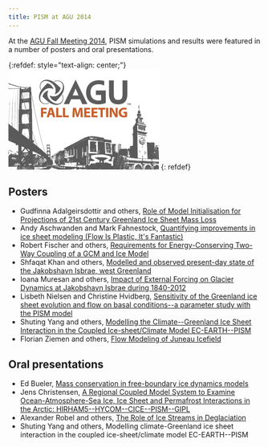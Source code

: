 ```yaml
---
title: PISM at AGU 2014
---
```


At the [AGU Fall Meeting 2014](http://fallmeeting.agu.org/2014/), PISM
simulations and results were featured in a number of posters and oral
presentations.

{:refdef: style="text-align: center;"}
![](/img/news/fm300x200.jpg)
{: refdef}

## Posters

* Gudfinna Adalgeirsdottir and others, [Role of Model Initialisation for Projections of 21st Century Greenland Ice Sheet Mass Loss](https://agu.confex.com/agu/fm14/meetingapp.cgi#Paper/21827)
* Andy Aschwanden and Mark Fahnestock, [Quantifying improvements in ice sheet modeling (Flow Is Plastic, It's Fantastic)](https://agu.confex.com/agu/fm14/meetingapp.cgi#Paper/9080)
* Robert Fischer and others, [Requirements for Energy-Conserving Two-Way Coupling of a GCM and Ice Model](https://agu.confex.com/agu/fm14/meetingapp.cgi#Paper/9083)
* Shfaqat Khan and others, [Modelled and observed present-day state of the Jakobshavn Isbrae, west Greenland](https://agu.confex.com/agu/fm14/meetingapp.cgi#Paper/12379)
* Ioana Muresan and others, [Impact of External Forcing on Glacier Dynamics at Jakobshavn Isbrae during 1840-2012](https://agu.confex.com/agu/fm14/meetingapp.cgi#Paper/7768)
* Lisbeth Nielsen and Christine Hvidberg, [Sensitivity of the Greenland ice sheet evolution and flow on basal conditions--a parameter study with the PISM model](https://agu.confex.com/agu/fm14/meetingapp.cgi#Paper/22564)
* Shuting Yang and others, [Modelling the Climate--Greenland Ice Sheet Interaction in the Coupled Ice-sheet/Climate Model EC-EARTH--PISM](https://agu.confex.com/agu/fm14/meetingapp.cgi#Paper/22294)
* Florian Ziemen and others, [Flow Modeling of Juneau Icefield](https://agu.confex.com/agu/fm14/meetingapp.cgi#Paper/19619)

## Oral presentations

* Ed Bueler, [Mass conservation in free-boundary ice dynamics models](https://agu.confex.com/agu/fm14/meetingapp.cgi#Paper/2555)
* Jens Christensen, [A Regional Coupled Model System to Examine Ocean-Atmosphere-Sea Ice, Ice Sheet and Permafrost Interactions in the Arctic: HIRHAM5--HYCOM--CICE--PISM--GIPL](https://agu.confex.com/agu/fm14/meetingapp.cgi#Paper/15577)
* Alexander Robel and others, [The Role of Ice Streams in Deglaciation](https://agu.confex.com/agu/fm14/meetingapp.cgi#Paper/9459)
* Shuting Yang and others, Modelling climate-Greenland ice sheet interaction in the coupled ice-sheet/climate model EC-EARTH--PISM
